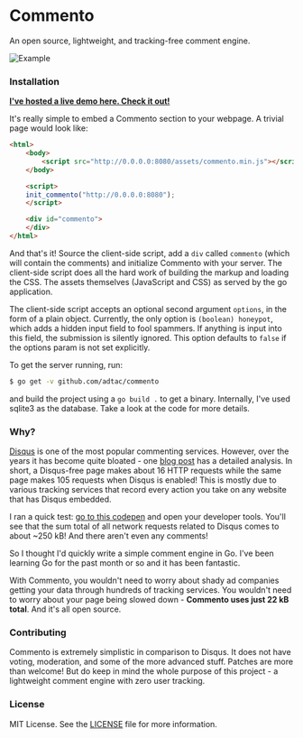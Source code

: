 # Commento

An open source, lightweight, and tracking-free comment engine.

![Example](https://cloud.githubusercontent.com/assets/7521600/25356132/d00013e0-2956-11e7-8dba-772a8040ae0c.png)

### Installation

**[I've hosted a live demo here. Check it out!](https://adtac.github.io/commento/comment.html)**

It's really simple to embed a Commento section to your webpage. A trivial page would look like:

```html
<html>
    <body>
        <script src="http://0.0.0.0:8080/assets/commento.min.js"></script>
    </body>

    <script>
    init_commento("http://0.0.0.0:8080");
    </script>

    <div id="commento">
    </div>
</html>
```

And that's it! Source the client-side script, add a `div` called `commento` (which will contain the comments) and initialize Commento with your server. The client-side script does all the hard work of building the markup and loading the CSS. The assets themselves (JavaScript and CSS) as served by the go application.

The client-side script accepts an optional second argument `options`, in the form of a plain object. Currently, the only option is `(boolean) honeypot`, which adds a hidden input field to fool spammers. If anything is input into this field, the submission is silently ignored. This option defaults to `false` if the options param is not set explicitly.

To get the server running, run:

```bash
$ go get -v github.com/adtac/commento
```

and build the project using a `go build .` to get a binary. Internally, I've used sqlite3 as the database. Take a look at the code for more details.

### Why?

[Disqus](https://disqus.com/) is one of the most popular commenting services. However, over the years it has become quite bloated - one [blog post](http://donw.io/post/github-comments/) has a detailed analysis. In short, a Disqus-free page makes about 16 HTTP requests while the same page makes 105 requests when Disqus is enabled! This is mostly due to various tracking services that record every action you take on any website that has Disqus embedded.

I ran a quick test: [go to this codepen](https://codepen.io/ryanbelisle/full/AwLgu/) and open your developer tools. You'll see that the sum total of all network requests related to Disqus comes to about ~250 kB! And there aren't even any comments!

So I thought I'd quickly write a simple comment engine in Go. I've been learning Go for the past month or so and it has been fantastic.

With Commento, you wouldn't need to worry about shady ad companies getting your data through hundreds of tracking services. You wouldn't need to worry about your page being slowed down - **Commento uses just 22 kB total**. And it's all open source.

### Contributing

Commento is extremely simplistic in comparison to Disqus. It does not have voting, moderation, and some of the more advanced stuff. Patches are more than welcome! But do keep in mind the whole purpose of this project - a lightweight comment engine with zero user tracking.

### License

MIT License. See the [LICENSE](LICENSE) file for more information.
